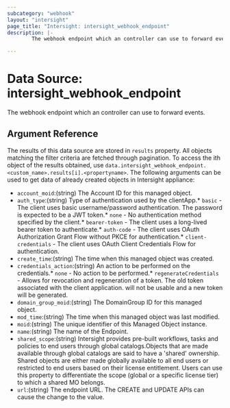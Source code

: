 ```yaml
---
subcategory: "webhook"
layout: "intersight"
page_title: "Intersight: intersight_webhook_endpoint"
description: |-
        The webhook endpoint which an controller can use to forward events.

---
```


# Data Source: intersight_webhook_endpoint
The webhook endpoint which an controller can use to forward events.
## Argument Reference
The results of this data source are stored in `results` property.
All objects matching the filter criteria are fetched through pagination.
To access the ith object of the results obtained, use `data.intersight_webhook_endpoint.<custom_name>.results[i].<propertyname>`.
The following arguments can be used to get data of already created objects in Intersight appliance:
* `account_moid`:(string) The Account ID for this managed object. 
* `auth_type`:(string) Type of authentication used by the clientApp.* `basic` - The client uses basic username/password authentication. The password is expected to be a JWT token.* `none` - No authentication method specified by the client.* `bearer-token` - The client uses a long-lived bearer token to authenticate.* `auth-code` - The client uses OAuth Authorization Grant Flow without PKCE for authentication.* `client-credentials` - The client uses OAuth Client Credentials Flow for authentication. 
* `create_time`:(string) The time when this managed object was created. 
* `credentials_action`:(string) An action to be performed on the credentials.* `none` - No action to be performed.* `regenerateCredentials` - Allows for revocation and regeneration of a token. The old token associated with the client application. will not be usable and a new token will be generated. 
* `domain_group_moid`:(string) The DomainGroup ID for this managed object. 
* `mod_time`:(string) The time when this managed object was last modified. 
* `moid`:(string) The unique identifier of this Managed Object instance. 
* `name`:(string) The name of the Endpoint. 
* `shared_scope`:(string) Intersight provides pre-built workflows, tasks and policies to end users through global catalogs.Objects that are made available through global catalogs are said to have a 'shared' ownership. Shared objects are either made globally available to all end users or restricted to end users based on their license entitlement. Users can use this property to differentiate the scope (global or a specific license tier) to which a shared MO belongs. 
* `url`:(string) The endpoint URL. The CREATE and UPDATE APIs can cause the change to the value. 
 
